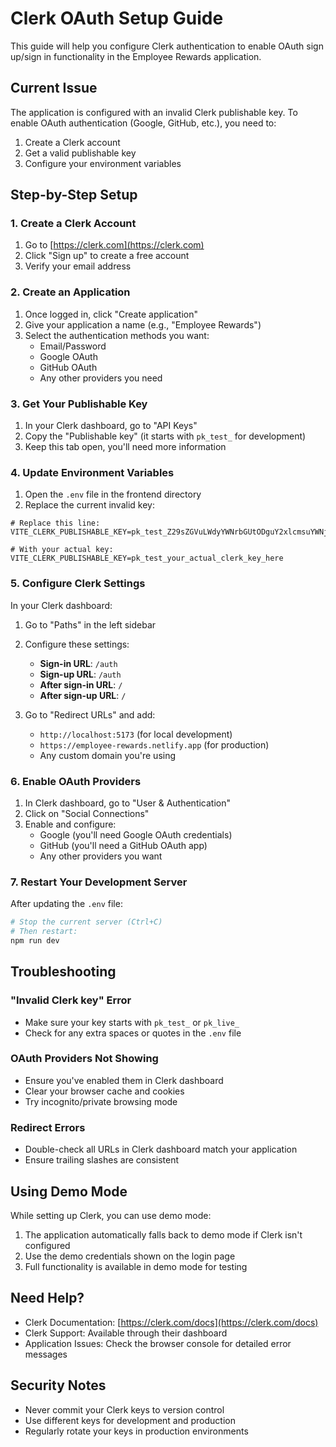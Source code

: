 # Clerk OAuth Setup Guide

This guide will help you configure Clerk authentication to enable OAuth sign up/sign in functionality in the Employee Rewards application.

## Current Issue

The application is configured with an invalid Clerk publishable key. To enable OAuth authentication (Google, GitHub, etc.), you need to:

1. Create a Clerk account
2. Get a valid publishable key
3. Configure your environment variables

## Step-by-Step Setup

### 1. Create a Clerk Account

1. Go to [https://clerk.com](https://clerk.com)
2. Click "Sign up" to create a free account
3. Verify your email address

### 2. Create an Application

1. Once logged in, click "Create application"
2. Give your application a name (e.g., "Employee Rewards")
3. Select the authentication methods you want:
   - Email/Password
   - Google OAuth
   - GitHub OAuth
   - Any other providers you need

### 3. Get Your Publishable Key

1. In your Clerk dashboard, go to "API Keys"
2. Copy the "Publishable key" (it starts with `pk_test_` for development)
3. Keep this tab open, you'll need more information

### 4. Update Environment Variables

1. Open the `.env` file in the frontend directory
2. Replace the current invalid key:

```env
# Replace this line:
VITE_CLERK_PUBLISHABLE_KEY=pk_test_Z29sZGVuLWdyYWNrbGUtODguY2xlcmsuYWNjb3VudHMuZGV2JA

# With your actual key:
VITE_CLERK_PUBLISHABLE_KEY=pk_test_your_actual_clerk_key_here
```

### 5. Configure Clerk Settings

In your Clerk dashboard:

1. Go to "Paths" in the left sidebar
2. Configure these settings:
   - **Sign-in URL**: `/auth`
   - **Sign-up URL**: `/auth`
   - **After sign-in URL**: `/`
   - **After sign-up URL**: `/`

3. Go to "Redirect URLs" and add:
   - `http://localhost:5173` (for local development)
   - `https://employee-rewards.netlify.app` (for production)
   - Any custom domain you're using

### 6. Enable OAuth Providers

1. In Clerk dashboard, go to "User & Authentication"
2. Click on "Social Connections"
3. Enable and configure:
   - Google (you'll need Google OAuth credentials)
   - GitHub (you'll need a GitHub OAuth app)
   - Any other providers you want

### 7. Restart Your Development Server

After updating the `.env` file:

```bash
# Stop the current server (Ctrl+C)
# Then restart:
npm run dev
```

## Troubleshooting

### "Invalid Clerk key" Error
- Make sure your key starts with `pk_test_` or `pk_live_`
- Check for any extra spaces or quotes in the `.env` file

### OAuth Providers Not Showing
- Ensure you've enabled them in Clerk dashboard
- Clear your browser cache and cookies
- Try incognito/private browsing mode

### Redirect Errors
- Double-check all URLs in Clerk dashboard match your application
- Ensure trailing slashes are consistent

## Using Demo Mode

While setting up Clerk, you can use demo mode:

1. The application automatically falls back to demo mode if Clerk isn't configured
2. Use the demo credentials shown on the login page
3. Full functionality is available in demo mode for testing

## Need Help?

- Clerk Documentation: [https://clerk.com/docs](https://clerk.com/docs)
- Clerk Support: Available through their dashboard
- Application Issues: Check the browser console for detailed error messages

## Security Notes

- Never commit your Clerk keys to version control
- Use different keys for development and production
- Regularly rotate your keys in production environments